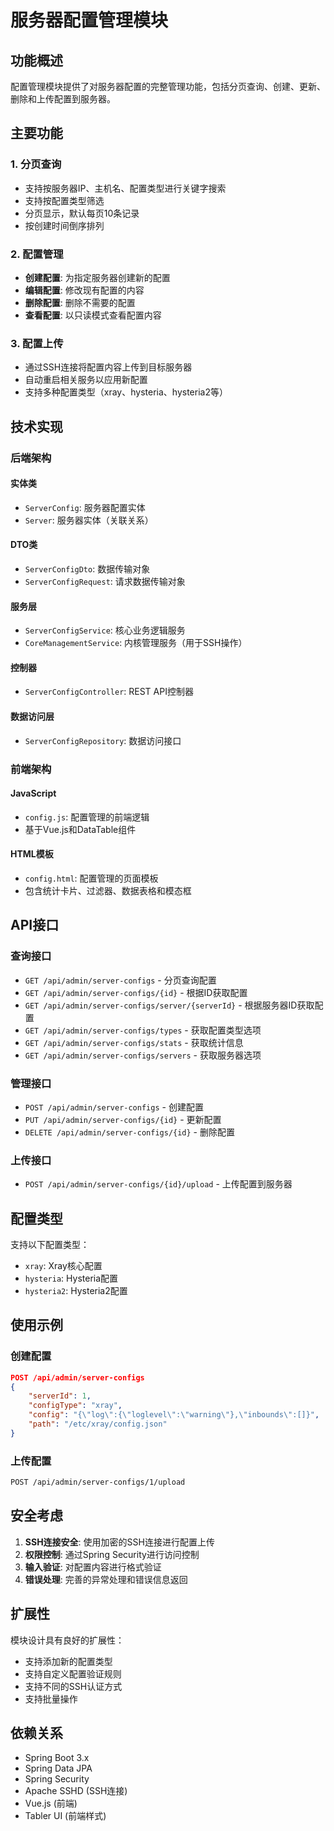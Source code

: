 # 服务器配置管理模块

## 功能概述

配置管理模块提供了对服务器配置的完整管理功能，包括分页查询、创建、更新、删除和上传配置到服务器。

## 主要功能

### 1. 分页查询
- 支持按服务器IP、主机名、配置类型进行关键字搜索
- 支持按配置类型筛选
- 分页显示，默认每页10条记录
- 按创建时间倒序排列

### 2. 配置管理
- **创建配置**: 为指定服务器创建新的配置
- **编辑配置**: 修改现有配置的内容
- **删除配置**: 删除不需要的配置
- **查看配置**: 以只读模式查看配置内容

### 3. 配置上传
- 通过SSH连接将配置内容上传到目标服务器
- 自动重启相关服务以应用新配置
- 支持多种配置类型（xray、hysteria、hysteria2等）

## 技术实现

### 后端架构

#### 实体类
- `ServerConfig`: 服务器配置实体
- `Server`: 服务器实体（关联关系）

#### DTO类
- `ServerConfigDto`: 数据传输对象
- `ServerConfigRequest`: 请求数据传输对象

#### 服务层
- `ServerConfigService`: 核心业务逻辑服务
- `CoreManagementService`: 内核管理服务（用于SSH操作）

#### 控制器
- `ServerConfigController`: REST API控制器

#### 数据访问层
- `ServerConfigRepository`: 数据访问接口

### 前端架构

#### JavaScript
- `config.js`: 配置管理的前端逻辑
- 基于Vue.js和DataTable组件

#### HTML模板
- `config.html`: 配置管理的页面模板
- 包含统计卡片、过滤器、数据表格和模态框

## API接口

### 查询接口
- `GET /api/admin/server-configs` - 分页查询配置
- `GET /api/admin/server-configs/{id}` - 根据ID获取配置
- `GET /api/admin/server-configs/server/{serverId}` - 根据服务器ID获取配置
- `GET /api/admin/server-configs/types` - 获取配置类型选项
- `GET /api/admin/server-configs/stats` - 获取统计信息
- `GET /api/admin/server-configs/servers` - 获取服务器选项

### 管理接口
- `POST /api/admin/server-configs` - 创建配置
- `PUT /api/admin/server-configs/{id}` - 更新配置
- `DELETE /api/admin/server-configs/{id}` - 删除配置

### 上传接口
- `POST /api/admin/server-configs/{id}/upload` - 上传配置到服务器

## 配置类型

支持以下配置类型：
- `xray`: Xray核心配置
- `hysteria`: Hysteria配置
- `hysteria2`: Hysteria2配置

## 使用示例

### 创建配置
```json
POST /api/admin/server-configs
{
    "serverId": 1,
    "configType": "xray",
    "config": "{\"log\":{\"loglevel\":\"warning\"},\"inbounds\":[]}",
    "path": "/etc/xray/config.json"
}
```

### 上传配置
```bash
POST /api/admin/server-configs/1/upload
```

## 安全考虑

1. **SSH连接安全**: 使用加密的SSH连接进行配置上传
2. **权限控制**: 通过Spring Security进行访问控制
3. **输入验证**: 对配置内容进行格式验证
4. **错误处理**: 完善的异常处理和错误信息返回

## 扩展性

模块设计具有良好的扩展性：
- 支持添加新的配置类型
- 支持自定义配置验证规则
- 支持不同的SSH认证方式
- 支持批量操作

## 依赖关系

- Spring Boot 3.x
- Spring Data JPA
- Spring Security
- Apache SSHD (SSH连接)
- Vue.js (前端)
- Tabler UI (前端样式) 